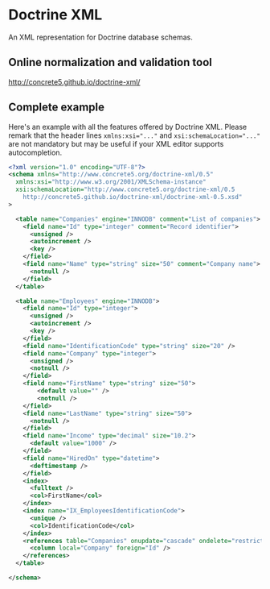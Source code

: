 # Doctrine XML

An XML representation for Doctrine database schemas.

## Online normalization and validation tool

http://concrete5.github.io/doctrine-xml/


## Complete example

Here's an example with all the features offered by Doctrine XML.
Please remark that the header lines `xmlns:xsi="..."` and `xsi:schemaLocation="..."` are not mandatory but may be useful if your XML editor supports autocompletion.

```xml
<?xml version="1.0" encoding="UTF-8"?>
<schema xmlns="http://www.concrete5.org/doctrine-xml/0.5"
  xmlns:xsi="http://www.w3.org/2001/XMLSchema-instance"
  xsi:schemaLocation="http://www.concrete5.org/doctrine-xml/0.5
    http://concrete5.github.io/doctrine-xml/doctrine-xml-0.5.xsd"
>

  <table name="Companies" engine="INNODB" comment="List of companies">
    <field name="Id" type="integer" comment="Record identifier">
      <unsigned />
      <autoincrement />
      <key />
    </field>
    <field name="Name" type="string" size="50" comment="Company name">
      <notnull />
    </field>
  </table>

  <table name="Employees" engine="INNODB">
    <field name="Id" type="integer">
      <unsigned />
      <autoincrement />
      <key />
    </field>
    <field name="IdentificationCode" type="string" size="20" />
    <field name="Company" type="integer">
      <unsigned />
      <notnull />
    </field>
    <field name="FirstName" type="string" size="50">
    	<default value="" />
    	<notnull />
    </field>
    <field name="LastName" type="string" size="50">
      <notnull />
    </field>
    <field name="Income" type="decimal" size="10.2">
      <default value="1000" />
    </field>
    <field name="HiredOn" type="datetime">
      <deftimestamp />
    </field>
    <index>
      <fulltext />
      <col>FirstName</col>
    </index>
    <index name="IX_EmployeesIdentificationCode">
      <unique />
      <col>IdentificationCode</col>
    </index>
    <references table="Companies" onupdate="cascade" ondelete="restrict">
      <column local="Company" foreign="Id" />
    </references>
  </table>

</schema>
```
